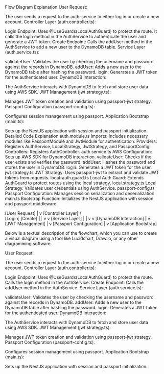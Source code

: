 Flow Diagram Explanation
User Request:

The user sends a request to the auth-service to either log in or create a new account.
Controller Layer (auth.controller.ts):

Login Endpoint: Uses @UseGuards(LocalAuthGuard) to protect the route. It calls the login method in the AuthService to authenticate the user and generate a JWT token.
Create Endpoint: Calls the addUser method in the AuthService to add a new user to the DynamoDB table.
Service Layer (auth.service.ts):

validateUser: Validates the user by checking the username and password against the records in DynamoDB.
addUser: Adds a new user to the DynamoDB table after hashing the password.
login: Generates a JWT token for the authenticated user.
DynamoDB Interaction:

The AuthService interacts with DynamoDB to fetch and store user data using AWS SDK.
JWT Management (jwt.strategy.ts):

Manages JWT token creation and validation using passport-jwt strategy.
Passport Configuration (passport-config.ts):

Configures session management using passport.
Application Bootstrap (main.ts):

Sets up the NestJS application with session and passport initialization.
Detailed Code Explanation
auth.module.ts
Imports: Includes necessary modules like PassportModule and JwtModule for authentication.
Providers: Registers AuthService, LocalStrategy, JwtStrategy, and PassportConfig.
Controllers: Registers AuthController.
auth.service.ts
AWS Configuration: Sets up AWS SDK for DynamoDB interaction.
validateUser: Checks if the user exists and verifies the password.
addUser: Hashes the password and stores the user in DynamoDB.
login: Generates a JWT token for the user.
jwt.strategy.ts
JWT Strategy: Uses passport-jwt to extract and validate JWT tokens from requests.
local-auth.guard.ts
Local Auth Guard: Extends AuthGuard to protect routes using the local strategy.
local.strategy.ts
Local Strategy: Validates user credentials using AuthService.
passport-config.ts
Passport Configuration: Manages session serialization and deserialization.
main.ts
Bootstrap Function: Initializes the NestJS application with session and passport middleware.

[User Request]
      |
      v
[Controller Layer]
  /       \
[Login]  [Create]
  |         |
  v         v
[Service Layer]
  |         |
  v         v
[DynamoDB Interaction]
      |
      v
[JWT Management]
      |
      v
[Passport Configuration]
      |
      v
[Application Bootstrap]


Below is a textual description of the flowchart, which you can use to create a visual diagram using a tool like Lucidchart, Draw.io, or any other diagramming software.

User Request:

The user sends a request to the auth-service to either log in or create a new account.
Controller Layer (auth.controller.ts):

Login Endpoint:
Uses @UseGuards(LocalAuthGuard) to protect the route.
Calls the login method in the AuthService.
Create Endpoint:
Calls the addUser method in the AuthService.
Service Layer (auth.service.ts):

validateUser:
Validates the user by checking the username and password against the records in DynamoDB.
addUser:
Adds a new user to the DynamoDB table after hashing the password.
login:
Generates a JWT token for the authenticated user.
DynamoDB Interaction:

The AuthService interacts with DynamoDB to fetch and store user data using AWS SDK.
JWT Management (jwt.strategy.ts):

Manages JWT token creation and validation using passport-jwt strategy.
Passport Configuration (passport-config.ts):

Configures session management using passport.
Application Bootstrap (main.ts):

Sets up the NestJS application with session and passport initialization.

